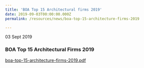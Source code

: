 ```yaml
---
title: 'BOA Top 15 Architectural firms 2019'
date: 2019-09-03T00:00:00.000Z
permalink: /resources/news/boa-top-15-architecture-firms-2019

---
```


03 Sept 2019

### **BOA Top 15 Architectural Firms 2019**


[boa-top-15-architecture-firms-2019.pdf](https://github.com/isomerpages/isomerpages-boa/files/3568575/boa-top-15-architecture-firms-2019.pdf)


 
 
 
